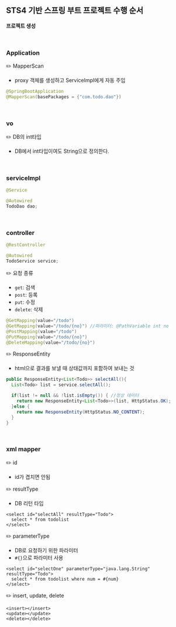 ## STS4 기반 스프링 부트 프로젝트 수행 순서

**프로젝트 생성**


<br>

### Application

✏️ MapperScan
- proxy 객체를 생성하고 ServiceImpl에게 자동 주입
```java
@SpringBootApplication
@MapperScan(basePackages = {"com.todo.dao"})
```

<br>

### vo

✏️ DB의 int타입
- DB에서 int타입이여도 String으로 정의한다.

<br>

### serviceImpl
```java
@Service
```
```java
@Autowired
TodoDao dao; 
```

<br>

### controller

```java
@RestController
```
```java
@Autowired
TodoService service;
```
✏️ 요청 종류
- `get`: 검색
- `post`: 등록
- `put`: 수정
- `delete`: 삭제
```java
@GetMapping(value="/todo")
@GetMapping(value="/todo/{no}") //파라미터: @PathVariable int no
@PostMapping(value="/todo")
@PutMapping(value="/todo/{no}")
@DeleteMapping(value="/todo/{no}")
```
✏️ ResponseEntity
- html으로 결과를 보낼 때 상태값까지 포함하여 보내는 것
```java
public ResponseEntity<List<Todo>> selectAll(){
  List<Todo> list = service.selectAll();

  if(list != null && !list.isEmpty()) { //정상 데이터
    return new ResponseEntity<List<Todo>>(list, HttpStatus.OK);
  }else {
    return new ResponseEntity(HttpStatus.NO_CONTENT);
  }
}
```

<br>

### xml mapper

✏️ id
- id가 겹치면 안됨

✏️ resultType
- DB 리턴 타입
```
<select id="selectAll" resultType="Todo">
  select * from todolist
</select>
```
✏️ parameterType
- DB로 요청하기 위한 파라미터
- `#{}`으로 파라미터 사용
```
<select id="selectOne" parameterType="java.lang.String" resultType="Todo">
  select * from todolist where num = #{num}
</select>
```
✏️ insert, update, delete
```
<insert></insert>
<update></update>
<delete></delete>
```
